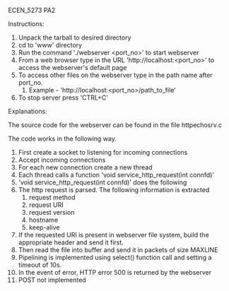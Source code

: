 ECEN_5273 PA2

Instructions:
1. Unpack the tarball to desired directory
2. cd to 'www' directory
3. Run the command './webserver <port_no>' to start webserver
4. From a web browser type in the URL 'http://localhost:<port_no>' to access the webserver's default page
5. To access other files on the webserver type in the path name after port_no.
   1. Example - 'http://localhost:<port_no>/path_to_file'
6. To stop server press 'CTRL+C'

Explanations:

The source code for the webserver can be found in the file httpechosrv.c

The code works in the following way.
1. First create a socket to listening for incoming connections
2. Accept incoming connections
3. For each new connection create a new thread
4. Each thread calls a function 'void service_http_request(int connfd)'
5. 'void service_http_request(int connfd)' does the following
6. The http request is parsed. The following information is extracted
   1. request method
   2. request URI
   3. request version
   4. hostname
   5. keep-alive
7. If the requested URI is present in webserver file system, build the appropriate header and send it first.
8. Then read the file into buffer and send it in packets of size MAXLINE
9. Pipelining is implemented using select() function call and setting a timeout of 10s.
10. In the event of error, HTTP error 500 is returned by the webserver
11. POST not implemented
